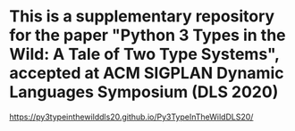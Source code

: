 # This is a supplementary repository for the paper "Python 3 Types in the Wild: A Tale of Two Type Systems", accepted at ACM SIGPLAN Dynamic Languages Symposium (DLS 2020)

https://py3typeinthewilddls20.github.io/Py3TypeInTheWildDLS20/

<!--
**Py3TypeInTheWildDLS20/Py3TypeInTheWildDLS20** is a ✨ _special_ ✨ repository because its `README.md` (this file) appears on your GitHub profile.

Here are some ideas to get you started:

- 🔭 I’m currently working on ...
- 🌱 I’m currently learning ...
- 👯 I’m looking to collaborate on ...
- 🤔 I’m looking for help with ...
- 💬 Ask me about ...
- 📫 How to reach me: ...
- 😄 Pronouns: ...
- ⚡ Fun fact: ...
-->
